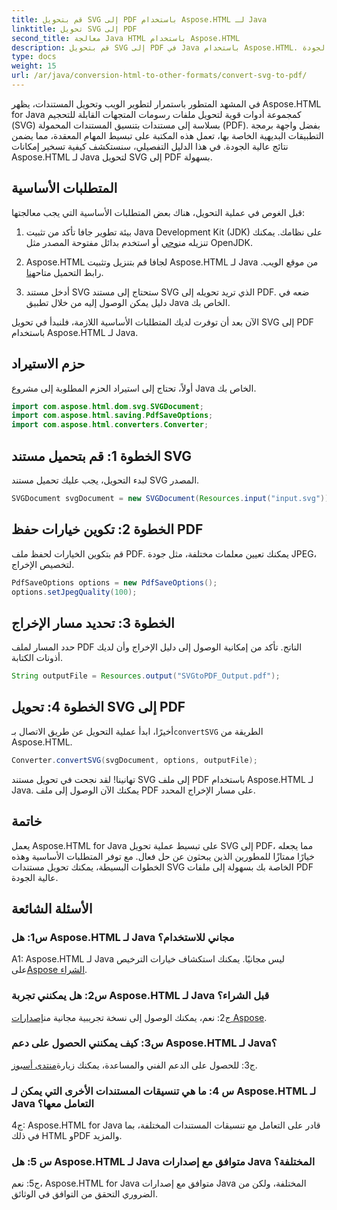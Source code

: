 ```yaml
---
title: قم بتحويل SVG إلى PDF باستخدام Aspose.HTML لـ Java
linktitle: تحويل SVG إلى PDF
second_title: معالجة Java HTML باستخدام Aspose.HTML
description: قم بتحويل SVG إلى PDF في Java باستخدام Aspose.HTML. حل سلس لتحويل المستندات عالية الجودة.
type: docs
weight: 15
url: /ar/java/conversion-html-to-other-formats/convert-svg-to-pdf/
---
```


في المشهد المتطور باستمرار لتطوير الويب وتحويل المستندات، يظهر Aspose.HTML for Java كمجموعة أدوات قوية لتحويل ملفات رسومات المتجهات القابلة للتحجيم (SVG) بسلاسة إلى مستندات بتنسيق المستندات المحمولة (PDF). بفضل واجهة برمجة التطبيقات البديهية الخاصة بها، تعمل هذه المكتبة على تبسيط المهام المعقدة، مما يضمن نتائج عالية الجودة. في هذا الدليل التفصيلي، سنستكشف كيفية تسخير إمكانات Aspose.HTML لـ Java لتحويل SVG إلى PDF بسهولة.

## المتطلبات الأساسية

قبل الغوص في عملية التحويل، هناك بعض المتطلبات الأساسية التي يجب معالجتها:

1. بيئة تطوير جافا
 تأكد من تثبيت Java Development Kit (JDK) على نظامك. يمكنك تنزيله من[وحي](https://www.oracle.com/java/technologies/javase-downloads.html) أو استخدم بدائل مفتوحة المصدر مثل OpenJDK.

2. Aspose.HTML لجافا
 قم بتنزيل وتثبيت Aspose.HTML لـ Java من موقع الويب. رابط التحميل متاح[هنا](https://releases.aspose.com/html/java/).

3. أدخل مستند SVG
ستحتاج إلى مستند SVG الذي تريد تحويله إلى PDF. ضعه في دليل يمكن الوصول إليه من خلال تطبيق Java الخاص بك.

الآن بعد أن توفرت لديك المتطلبات الأساسية اللازمة، فلنبدأ في تحويل SVG إلى PDF باستخدام Aspose.HTML لـ Java.

## حزم الاستيراد

أولاً، تحتاج إلى استيراد الحزم المطلوبة إلى مشروع Java الخاص بك.

```java
import com.aspose.html.dom.svg.SVGDocument;
import com.aspose.html.saving.PdfSaveOptions;
import com.aspose.html.converters.Converter;
```

## الخطوة 1: قم بتحميل مستند SVG

لبدء التحويل، يجب عليك تحميل مستند SVG المصدر.

```java
SVGDocument svgDocument = new SVGDocument(Resources.input("input.svg"));
```

## الخطوة 2: تكوين خيارات حفظ PDF

قم بتكوين الخيارات لحفظ ملف PDF. يمكنك تعيين معلمات مختلفة، مثل جودة JPEG، لتخصيص الإخراج.

```java
PdfSaveOptions options = new PdfSaveOptions();
options.setJpegQuality(100);
```

## الخطوة 3: تحديد مسار الإخراج

حدد المسار لملف PDF الناتج. تأكد من إمكانية الوصول إلى دليل الإخراج وأن لديك أذونات الكتابة.

```java
String outputFile = Resources.output("SVGtoPDF_Output.pdf");
```

## الخطوة 4: تحويل SVG إلى PDF

 أخيرًا، ابدأ عملية التحويل عن طريق الاتصال بـ`convertSVG` الطريقة من Aspose.HTML.

```java
Converter.convertSVG(svgDocument, options, outputFile);
```

تهانينا! لقد نجحت في تحويل مستند SVG إلى ملف PDF باستخدام Aspose.HTML لـ Java. يمكنك الآن الوصول إلى ملف PDF على مسار الإخراج المحدد.

## خاتمة

يعمل Aspose.HTML for Java على تبسيط عملية تحويل SVG إلى PDF، مما يجعله خيارًا ممتازًا للمطورين الذين يبحثون عن حل فعال. مع توفر المتطلبات الأساسية وهذه الخطوات البسيطة، يمكنك تحويل مستندات SVG الخاصة بك بسهولة إلى ملفات PDF عالية الجودة.

## الأسئلة الشائعة

### س1: هل Aspose.HTML لـ Java مجاني للاستخدام؟

 A1: Aspose.HTML لـ Java ليس مجانيًا. يمكنك استكشاف خيارات الترخيص على[Aspose الشراء](https://purchase.aspose.com/buy).

### س2: هل يمكنني تجربة Aspose.HTML لـ Java قبل الشراء؟

 ج2: نعم، يمكنك الوصول إلى نسخة تجريبية مجانية من[إصدارات Aspose](https://releases.aspose.com/html/java).

### س3: كيف يمكنني الحصول على دعم Aspose.HTML لـ Java؟

 ج3: للحصول على الدعم الفني والمساعدة، يمكنك زيارة[منتدى أسبوز](https://forum.aspose.com/).

### س 4: ما هي تنسيقات المستندات الأخرى التي يمكن لـ Aspose.HTML لـ Java التعامل معها؟

ج4: Aspose.HTML for Java قادر على التعامل مع تنسيقات المستندات المختلفة، بما في ذلك HTML وPDF والمزيد.

### س 5: هل Aspose.HTML لـ Java متوافق مع إصدارات Java المختلفة؟

ج5: نعم، Aspose.HTML for Java متوافق مع إصدارات Java المختلفة، ولكن من الضروري التحقق من التوافق في الوثائق.